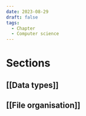 ```yaml
---
date: 2023-08-29
draft: false
tags:
  - Chapter
  - Computer science
---
```


# Sections

## [[Data types]]
## [[File organisation]]